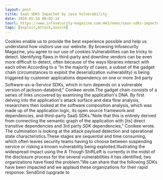 ```yaml
---
layout: post
title: SaaS SDKS Impacted by Java Vulnerability
date: 2018-05-16 00:02:14
tourl: https://www.infosecurity-magazine.com:443/news/saas-sdks-impacted-by-java/
tags: [exploit,Attack,Source]
---
```

Cookies enable us to provide the best experience possible and help us understand how visitors use our website. By browsing Infosecurity Magazine, you agree to our use of cookies.Vulnerabilities can be tricky to detect. Identifying flaws in third-party and downline vendors can be even more difficult to detect, often because of the ways libraries interact with each other.According to a "In the majority of cases, a subset of the gadget chain (circumstances to exploit the deserialization vulnerability) is being triggered by customer applications dependency on one or more 3rd party Software-as-a-Service SDKs, which in turn depends on a vulnerable version of jackson-databind," Conikee wrote.The gadget chain consists of a series of links uncovered by examining the application's DNA. By first delving into the application's attack surface and data flow analysis, researchers then looked at the software composition analysis, which was made up of the application logic, its open source framework and dependencies, and third-party SaaS SDKs."Note that this is entirely derived from connecting the semantic graph of the application with [its] direct transitive dependencies and 3rd party SDK dependencies," Conikee wrote. The culmination is looking at the attack payload detection and operational state characteristics.These stages are sequential and time consuming, which often leaves security teams having to choose between suspending service or risking a known vulnerability being exploited.Illustrating the widespread impact using the A Though ShiftLeft is currently in the midst of the disclosure process for the several vulnerabilities it has identified, two organizations have fixed the problem."We can share that the following SDKs have been impacted and we applaud these organizations for their rapid response: SendGrid (upgrade to 